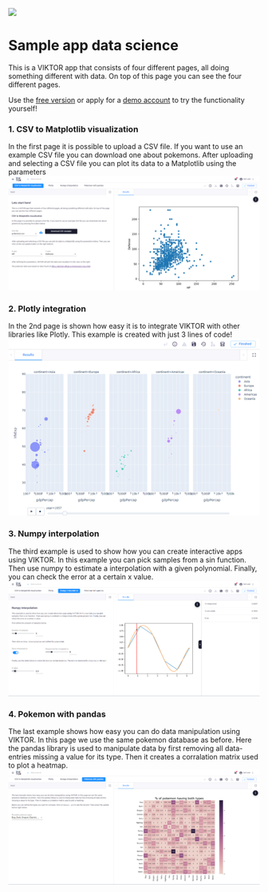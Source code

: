 ![](https://img.shields.io/badge/SDK-v13.0.0-blue) 

# Sample app data science
This is a VIKTOR app that consists of four different pages, all doing something different with data. On top of this 
page you can see the four different pages.

Use the [free version](https://www.viktor.ai/try-for-free) or apply for a [demo account](https://www.viktor.ai/try-for-free) to try the functionality yourself! 


### 1. CSV to Matplotlib visualization
In the first page it is possible to upload a CSV file. If you want to use an example CSV file you can download one about pokemons.
After uploading and selecting a CSV file you can plot its data to a Matplotlib using the parameters
![](manifest/pictures/csv_to_matplotlib.png)

### 2. Plotly integration
In the 2nd page is shown how easy it is to integrate VIKTOR with other libraries like Plotly. 
This example is created with just 3 lines of code!
![](manifest/pictures/gapminder.gif)

### 3. Numpy interpolation 
The third example is used to show how you can create interactive apps using VIKTOR. 
In this example you can pick samples from a sin function. 
Then use numpy to estimate a interpolation with a given polynomial. 
Finally, you can check the error at a certain x value.
![](manifest/pictures/numpy_interpolation.png)

### 4. Pokemon with pandas
The last example shows how easy you can do data manipulation using VIKTOR. 
In this page we use the same pokemon database as before. 
Here the pandas library is used to manipulate data by first removing all data-entries missing a value for its type. 
Then it creates a corralation matrix used to plot a heatmap.
![](manifest/pictures/pokemon.png)
